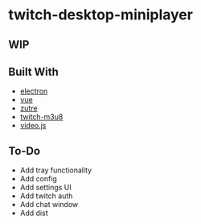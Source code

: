# twitch-desktop-miniplayer

## WIP

## Built With
* [electron](https://electronjs.org/)
* [vue](https://vuejs.org/)
* [zutre](https://maclisowski.github.io/zutre/#/)
* [twitch-m3u8](https://github.com/woafu/twitch-m3u8)
* [video.js](https://videojs.com/)

## To-Do
- Add tray functionality
- Add config
- Add settings UI
- Add twitch auth
- Add chat window
- Add dist
